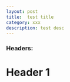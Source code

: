 ```yaml
---
layout: post
title:  test title
category: xxx 
description: test desc
---
```

### Headers:
# Header 1


